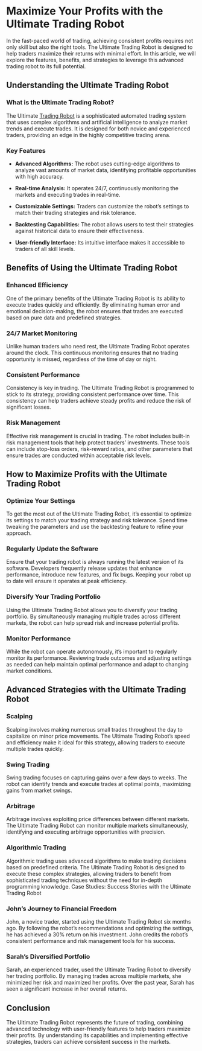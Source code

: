 # Maximize Your Profits with the Ultimate Trading Robot

In the fast-paced world of trading, achieving consistent profits requires not only skill but also the right tools. The Ultimate Trading Robot is designed to help traders maximize their returns with minimal effort. In this article, we will explore the features, benefits, and strategies to leverage this advanced trading robot to its full potential.

## Understanding the Ultimate Trading Robot

### What is the Ultimate Trading Robot?

The Ultimate <a href="https://forexflexea.com">Trading Robot</a> is a sophisticated automated trading system that uses complex algorithms and artificial intelligence to analyze market trends and execute trades. It is designed for both novice and experienced traders, providing an edge in the highly competitive trading arena.

### Key Features

* **Advanced Algorithms:** The robot uses cutting-edge algorithms to analyze vast amounts of market data, identifying profitable opportunities with high accuracy.

* **Real-time Analysis:** It operates 24/7, continuously monitoring the markets and executing trades in real-time.

* **Customizable Settings:** Traders can customize the robot’s settings to match their trading strategies and risk tolerance.

* **Backtesting Capabilities:** The robot allows users to test their strategies against historical data to ensure their effectiveness.

* **User-friendly Interface:** Its intuitive interface makes it accessible to traders of all skill levels.

## Benefits of Using the Ultimate Trading Robot

### Enhanced Efficiency

One of the primary benefits of the Ultimate Trading Robot is its ability to execute trades quickly and efficiently. By eliminating human error and emotional decision-making, the robot ensures that trades are executed based on pure data and predefined strategies.

### 24/7 Market Monitoring

Unlike human traders who need rest, the Ultimate Trading Robot operates around the clock. This continuous monitoring ensures that no trading opportunity is missed, regardless of the time of day or night.

### Consistent Performance

Consistency is key in trading. The Ultimate Trading Robot is programmed to stick to its strategy, providing consistent performance over time. This consistency can help traders achieve steady profits and reduce the risk of significant losses.

### Risk Management

Effective risk management is crucial in trading. The robot includes built-in risk management tools that help protect traders’ investments. These tools can include stop-loss orders, risk-reward ratios, and other parameters that ensure trades are conducted within acceptable risk levels.

## How to Maximize Profits with the Ultimate Trading Robot

### Optimize Your Settings

To get the most out of the Ultimate Trading Robot, it’s essential to optimize its settings to match your trading strategy and risk tolerance. Spend time tweaking the parameters and use the backtesting feature to refine your approach.

### Regularly Update the Software

Ensure that your trading robot is always running the latest version of its software. Developers frequently release updates that enhance performance, introduce new features, and fix bugs. Keeping your robot up to date will ensure it operates at peak efficiency.

### Diversify Your Trading Portfolio

Using the Ultimate Trading Robot allows you to diversify your trading portfolio. By simultaneously managing multiple trades across different markets, the robot can help spread risk and increase potential profits.

### Monitor Performance

While the robot can operate autonomously, it’s important to regularly monitor its performance. Reviewing trade outcomes and adjusting settings as needed can help maintain optimal performance and adapt to changing market conditions.

## Advanced Strategies with the Ultimate Trading Robot

### Scalping

Scalping involves making numerous small trades throughout the day to capitalize on minor price movements. The Ultimate Trading Robot’s speed and efficiency make it ideal for this strategy, allowing traders to execute multiple trades quickly.

### Swing Trading

Swing trading focuses on capturing gains over a few days to weeks. The robot can identify trends and execute trades at optimal points, maximizing gains from market swings.

### Arbitrage

Arbitrage involves exploiting price differences between different markets. The Ultimate Trading Robot can monitor multiple markets simultaneously, identifying and executing arbitrage opportunities with precision.

### Algorithmic Trading

Algorithmic trading uses advanced algorithms to make trading decisions based on predefined criteria. The Ultimate Trading Robot is designed to execute these complex strategies, allowing traders to benefit from sophisticated trading techniques without the need for in-depth programming knowledge.
Case Studies: Success Stories with the Ultimate Trading Robot

### John’s Journey to Financial Freedom

John, a novice trader, started using the Ultimate Trading Robot six months ago. By following the robot’s recommendations and optimizing the settings, he has achieved a 30% return on his investment. John credits the robot’s consistent performance and risk management tools for his success.

### Sarah’s Diversified Portfolio

Sarah, an experienced trader, used the Ultimate Trading Robot to diversify her trading portfolio. By managing trades across multiple markets, she minimized her risk and maximized her profits. Over the past year, Sarah has seen a significant increase in her overall returns.

## Conclusion

The Ultimate Trading Robot represents the future of trading, combining advanced technology with user-friendly features to help traders maximize their profits. By understanding its capabilities and implementing effective strategies, traders can achieve consistent success in the markets.
